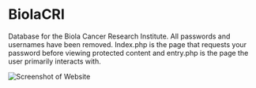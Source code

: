 # BiolaCRI
Database for the Biola Cancer Research Institute. All passwords and usernames have been removed. Index.php is the page that requests your password before viewing protected content and entry.php is the page the user primarily interacts with.

![Screenshot of Website](https://i.imgur.com/7BlhYn4.png)
